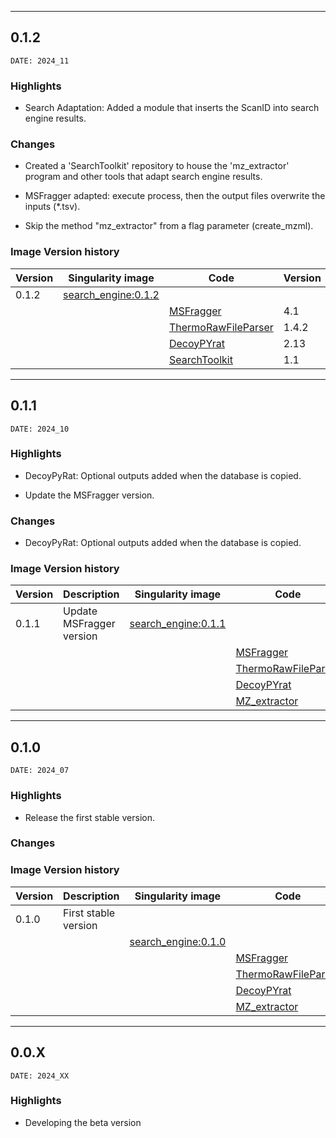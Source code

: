 ___
## 0.1.2
```
DATE: 2024_11
```

### Highlights

+ Search Adaptation: Added a module that inserts the ScanID into search engine results.

### Changes

+ Created a 'SearchToolkit' repository to house the 'mz_extractor' program and other tools that adapt search engine results.

+ MSFragger adapted: execute process, then the output files overwrite the inputs (*.tsv).

+ Skip the method "mz_extractor" from a flag parameter (create_mzml).

### Image Version history

| Version | Singularity image                                                                                  | Code                                                                     | Version |
|---------|----------------------------------------------------------------------------------------------------|--------------------------------------------------------------------------|---------|
| 0.1.2   | [search_engine:0.1.2](https://cloud.sylabs.io/library/proteomicscnic/next-launcher/search_engine)  |                                                                          |         |
|         |                                                                                                    | [MSFragger](https://msfragger.nesvilab.org)                              | 4.1     |
|         |                                                                                                    | [ThermoRawFileParser](https://github.com/compomics/ThermoRawFileParser)  | 1.4.2   |
|         |                                                                                                    | [DecoyPYrat](https://www.sanger.ac.uk/tool/decoypyrat/)                  | 2.13    |
|         |                                                                                                    | [SearchToolkit](https://github.com/CNIC-Proteomics/SearchToolkit)        | 1.1     |

___
## 0.1.1
```
DATE: 2024_10
```

### Highlights

+ DecoyPyRat: Optional outputs added when the database is copied.

+ Update the MSFragger version.

### Changes

+ DecoyPyRat: Optional outputs added when the database is copied.

### Image Version history

| Version | Description                  | Singularity image                                                                                  | Code                                                                     | Version |
|---------|------------------------------|----------------------------------------------------------------------------------------------------|--------------------------------------------------------------------------|---------|
| 0.1.1   | Update MSFragger version     | [search_engine:0.1.1](https://cloud.sylabs.io/library/proteomicscnic/next-launcher/search_engine)  |                                                                          |         |
|         |                              |                                                                                                    | [MSFragger](https://msfragger.nesvilab.org)                              | 4.1     |
|         |                              |                                                                                                    | [ThermoRawFileParser](https://github.com/compomics/ThermoRawFileParser)  | 1.4.2   |
|         |                              |                                                                                                    | [DecoyPYrat](https://www.sanger.ac.uk/tool/decoypyrat/)                    | 2.13    |
|         |                              |                                                                                                    | [MZ_extractor](https://github.com/CNIC-Proteomics/mz_extractor)            | 1.0     |

___
## 0.1.0
```
DATE: 2024_07
```

### Highlights

+ Release the first stable version.

### Changes


### Image Version history

| Version | Description                  | Singularity image                                                                                  | Code                                                                     | Version |
|---------|------------------------------|----------------------------------------------------------------------------------------------------|--------------------------------------------------------------------------|---------|
| 0.1.0   | First stable version         |                                                                                                    |                                                                          |         |
|         |                              | [search_engine:0.1.0](https://cloud.sylabs.io/library/proteomicscnic/next-launcher/search_engine)  |                                                                          |         |
|         |                              |                                                                                                    | [MSFragger](https://msfragger.nesvilab.org)                              | 3.8     |
|         |                              |                                                                                                    | [ThermoRawFileParser](https://github.com/compomics/ThermoRawFileParser)  | 1.4.2   |
|         |                              |                                                                                                    | [DecoyPYrat](https://www.sanger.ac.uk/tool/decoypyrat/)                    | 2.13    |
|         |                              |                                                                                                    | [MZ_extractor](https://github.com/CNIC-Proteomics/mz_extractor)            | 1.0     |

___
## 0.0.X
```
DATE: 2024_XX
```

### Highlights

+ Developing the beta version

